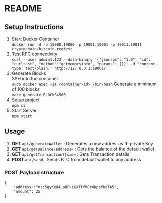 # README

## Setup Instructions
1. Start Docker Container  
`docker run -d -p 19000:19000 -p 19001:19001 -p 19011:19011 cryptochain/bitcoin-regtest`
2. Test RPC connectivity  
`curl --user admin1:123 --data-binary '{"jsonrpc": "1.0", "id": "curltest", "method":"getmemoryinfo", "params": []}' -H 'content-type: text/plain;' http://127.0.0.1:19001/`
3. Generate Blocks  
SSH into the container  
`sudo docker exec -it <container-id> /bin/bash`
Generate a minimum of 100 blocks  
`make generate BLOCKS=500`
4. Setup project  
`npm ci`
5. Start Server  
`npm start`

## Usage
1. **GET** `api/generateWallet`       : Generates a new address with private Key
2. **GET** `api/getBalance?address=`  : Gets the balance of the default wallet  
3. **GET** `api/getTransaction?txid=` : Gets Transaction details
4. **POST** `api/send`          : Sends BTC from default wallet to any address  
### POST Payload structure
```
{
    "address":"mzc5gyKed4LoBPkiGXTtfM8r4DpsfHqTA5",
    "amount": 25
}
```